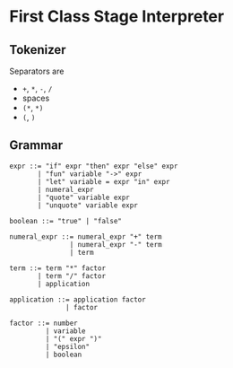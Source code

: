 # First Class Stage Interpreter

## Tokenizer

Separators are
- `+`, `*`, `-`, `/`
- spaces
- `(*`, `*)`
- `(`, `)`

## Grammar

```
expr ::= "if" expr "then" expr "else" expr
       | "fun" variable "->" expr
       | "let" variable = expr "in" expr
       | numeral_expr
       | "quote" variable expr
       | "unquote" variable expr

boolean ::= "true" | "false"

numeral_expr ::= numeral_expr "+" term
               | numeral_expr "-" term
               | term

term ::= term "*" factor
       | term "/" factor
       | application

application ::= application factor
              | factor

factor ::= number
         | variable
         | "(" expr ")"
         | "epsilon"
         | boolean
```
